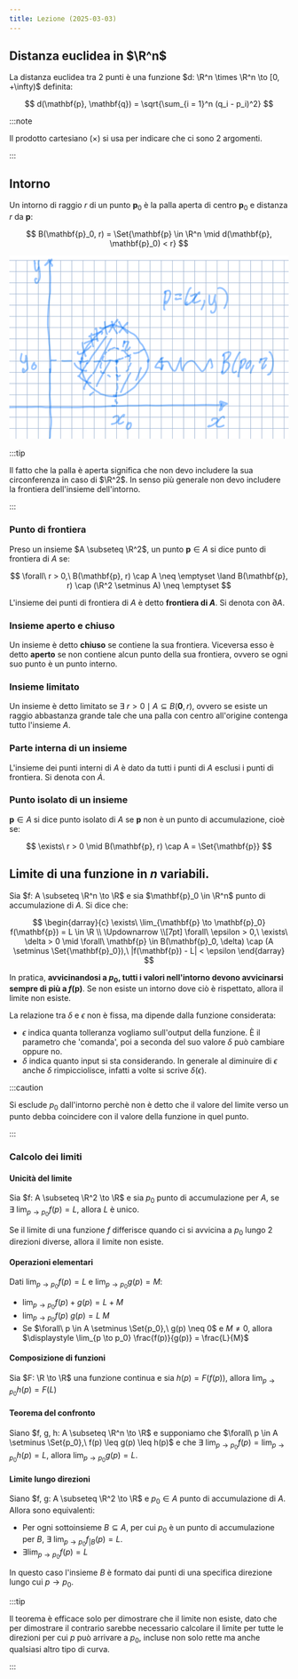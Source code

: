 ```yaml
---
title: Lezione (2025-03-03)
---
```


## Distanza euclidea in $\R^n$

La distanza euclidea tra 2 punti è una funzione
$d: \R^n \times \R^n \to [0, +\infty)$ definita:

$$
d(\mathbf{p}, \mathbf{q}) = \sqrt{\sum_{i = 1}^n (q_i - p_i)^2}
$$

:::note

Il prodotto cartesiano ($\times$) si usa per indicare che ci sono 2 argomenti.

:::

## Intorno

Un intorno di raggio $r$ di un punto $\mathbf{p}_0$ è la palla aperta di centro
$\mathbf{p}_0$ e distanza $r$ da $\mathbf{p}$:

$$
B(\mathbf{p}_0, r) = \Set{\mathbf{p} \in \R^n \mid d(\mathbf{p}, \mathbf{p}_0) < r}
$$

![Intorno di p0 in R^3](../../../../../images/analisi-2/intorno-r2.png)

:::tip

Il fatto che la palla è aperta significa che non devo includere la sua
circonferenza in caso di $\R^2$. In senso più generale non devo includere la
frontiera dell'insieme dell'intorno.

:::

### Punto di frontiera

Preso un insieme $A \subseteq \R^2$, un punto $\mathbf{p} \in A$ si dice punto
di frontiera di $A$ se:

$$
\forall\ r > 0,\ B(\mathbf{p}, r) \cap A \neq \emptyset \land B(\mathbf{p}, r) \cap (\R^2 \setminus A) \neq \emptyset
$$

L'insieme dei punti di frontiera di $A$ è detto **frontiera di $A$**. Si denota
con $\partial A$.

### Insieme aperto e chiuso

Un insieme è detto **chiuso** se contiene la sua frontiera. Viceversa esso è
detto **aperto** se non contiene alcun punto della sua frontiera, ovvero se ogni
suo punto è un punto interno.

### Insieme limitato

Un insieme è detto limitato se
$\exists\ r > 0 \mid A \subseteq B(\mathbf{0}, r)$, ovvero se esiste un raggio
abbastanza grande tale che una palla con centro all'origine contenga tutto
l'insieme $A$.

### Parte interna di un insieme

L'insieme dei punti interni di $A$ è dato da tutti i punti di $A$ esclusi i
punti di frontiera. Si denota con $\dot{A}$.

### Punto isolato di un insieme

$\mathbf{p} \in A$ si dice punto isolato di $A$ se $\mathbf{p}$ non è un punto
di accumulazione, cioè se:

$$
\exists\ r > 0 \mid B(\mathbf{p}, r) \cap A = \Set{\mathbf{p}}
$$

## Limite di una funzione in $n$ variabili.

Sia $f: A \subseteq \R^n \to \R$ e sia $\mathbf{p}_0 \in \R^n$ punto di
accumulazione di $A$. Si dice che:

$$
\begin{darray}{c}
\exists\ \lim_{\mathbf{p} \to \mathbf{p}_0} f(\mathbf{p}) = L \in \R \\
\Updownarrow \\[7pt]
\forall\ \epsilon > 0,\ \exists\ \delta > 0 \mid \forall\ \mathbf{p} \in B(\mathbf{p}_0, \delta) \cap (A \setminus \Set{\mathbf{p}_0}),\ |f(\mathbf{p}) - L| < \epsilon
\end{darray}
$$

In pratica, **avvicinandosi a $p_0$, tutti i valori nell'intorno devono
avvicinarsi sempre di più a $f(\mathbf{p})$**. Se non esiste un intorno dove ciò
è rispettato, allora il limite non esiste.

La relazione tra $\delta$ e $\epsilon$ non è fissa, ma dipende dalla funzione
considerata:

- $\epsilon$ indica quanta tolleranza vogliamo sull'output della funzione. È il
  parametro che 'comanda', poi a seconda del suo valore $\delta$ può cambiare
  oppure no.
- $\delta$ indica quanto input si sta considerando. In generale al diminuire di
  $\epsilon$ anche $\delta$ rimpicciolisce, infatti a volte si scrive
  $\delta(\epsilon)$.

:::caution

Si esclude $p_0$ dall'intorno perchè non è detto che il valore del limite verso
un punto debba coincidere con il valore della funzione in quel punto.

:::

### Calcolo dei limiti

#### Unicità del limite

Sia $f: A \subseteq \R^2 \to \R$ e sia $p_0$ punto di accumulazione per $A$, se
$\exists\ \lim_{p \to p_0} f(p) = L$, allora $L$ è unico.

Se il limite di una funzione $f$ differisce quando ci si avvicina a $p_0$ lungo
2 direzioni diverse, allora il limite non esiste.

#### Operazioni elementari

Dati $\lim_{p \to p_0} f(p) = L$ e $\lim_{p \to p_0} g(p) = M$:

- $\displaystyle \lim_{p \to p_0} f(p) + g(p) = L + M$
- $\displaystyle \lim_{p \to p_0} f(p)\ g(p) = L\ M$
- Se $\forall\ p \in A \setminus \Set{p_0},\ g(p) \neq 0$ e $M \neq 0$, allora
  $\displaystyle \lim_{p \to p_0} \frac{f(p)}{g(p)} = \frac{L}{M}$

#### Composizione di funzioni

Sia $F: \R \to \R$ una funzione continua e sia $h(p) = F(f(p))$, allora
$\lim_{p \to p_0} h(p) = F(L)$

#### Teorema del confronto

Siano $f, g, h: A \subseteq \R^n \to \R$ e supponiamo che
$\forall\ p \in A \setminus \Set{p_0},\ f(p) \leq g(p) \leq h(p)$ e che
$\exists\ \lim_{p \to p_0} f(p) = \lim_{p \to p_0} h(p) = L$, allora
$\lim_{p \to p_0} g(p) = L$.

#### Limite lungo direzioni

Siano $f, g: A \subseteq \R^2 \to \R$ e $p_0 \in A$ punto di accumulazione di
$A$. Allora sono equivalenti:

- Per ogni sottoinsieme $B \subseteq A$, per cui $p_0$ è un punto di
  accumulazione per $B$, $\exists\ \lim_{p \to p_0} f_{\vert B} (p) = L$.
- $\exists \lim_{p \to p_0} f(p) = L$

In questo caso l'insieme $B$ è formato dai punti di una specifica direzione
lungo cui $p \to p_0$.

:::tip

Il teorema è efficace solo per dimostrare che il limite non esiste, dato che per
dimostrare il contrario sarebbe necessario calcolare il limite per tutte le
direzioni per cui $p$ può arrivare a $p_0$, incluse non solo rette ma anche
qualsiasi altro tipo di curva.

:::
